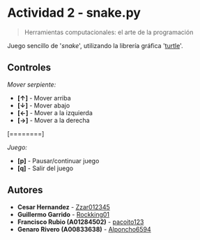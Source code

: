 # Actividad 2 - snake.py

> Herramientas computacionales: el arte de la programación

Juego sencillo de '*snake*', utilizando la librería gráfica '[turtle](https://docs.python.org/3/library/turtle.html)'.

## Controles

*Mover serpiente:*
* **[↑]** - Mover arriba
* **[↓]** - Mover abajo
* **[←]** - Mover a la izquierda
* **[→]** - Mover a la derecha

[========]

*Juego:*
* **[p]** - Pausar/continuar juego
* **[q]** - Salir del juego

## Autores

- **Cesar Hernandez** - [Zzar012345](https://github.com/Zzar012345)
- **Guillermo Garrido** - [Rockking01](https://github.com/Rockking01)
- **Francisco Rubio (A01284502)** - [pacoito123](https://github.com/pacoito123)
- **Genaro Rivero (A00833638)** - [Alponcho6594](https://github.com/Alponcho6594)
